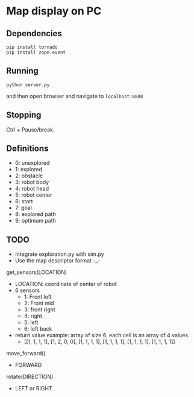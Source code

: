 # Map display on PC
## Dependencies
```
pip install tornado
pip install zope.event
```

## Running
```
python server.py
```

and then open browser and navigate to `localhost:8888`

## Stopping
Ctrl + Pause/break.




## Definitions
- 0: unexplored
- 1: explored
- 2: obstacle
- 3: robot body
- 4: robot head
- 5: robot center
- 6: start
- 7: goal
- 8: explored path
- 9: optimum path


## TODO
- Integrate exploration.py with sim.py
- Use the map descriptor format -_-



get_sensors(LOCATION)
- LOCATION: coordinate of center of robot
- 6 sensors
    + 1: Front left
    + 2: Front mid
    + 3: front right
    + 4: right
    + 5: left
    + 6: left back
- return value example: array of size 6, each cell is an array of 4 values
    + [[1, 1, 1, 1], [1, 2, 0, 0], [1, 1, 1, 1], [1, 1, 1, 1], [1, 1, 1, 1], [1, 1, 1, 1]]

move_forward()
- FORWARD

rotate(DIRECTION)
- LEFT or RIGHT